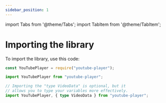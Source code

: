 ```yaml
---
sidebar_position: 1
---
```


import Tabs from '@theme/Tabs';
import TabItem from '@theme/TabItem';

# Importing the library

To import the library, use this code:

<Tabs groupId="language-formats">
  <TabItem value="cjs" label="CommonJS Modules" default>

```js
const YouTubePlayer = require("youtube-player");
```
  </TabItem>
  <TabItem value="esm" label="ES Modules">

```ts
import YouTubePlayer from "youtube-player";
```
  </TabItem>
  <TabItem value="ts" label="TypeScript">

```ts
// Importing the "type VideoData" is optional, but it
// allows you to type your variables more effectively.
import YouTubePlayer, { type VideoData } from "youtube-player";
```
  </TabItem>
</Tabs>
